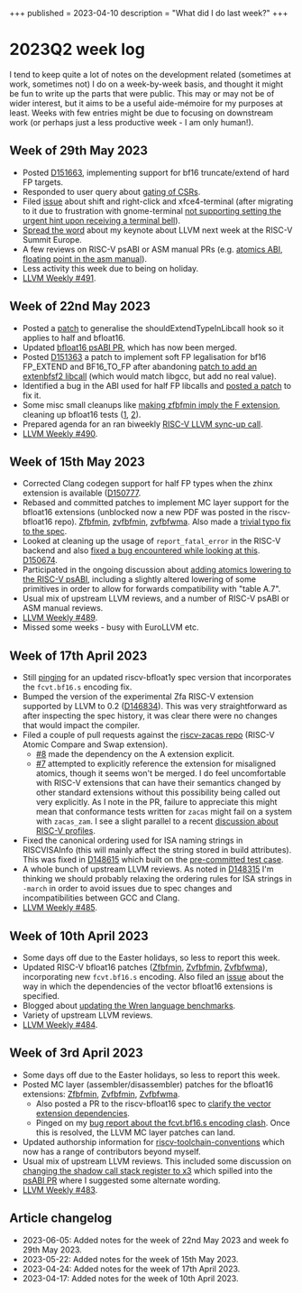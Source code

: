 +++
published = 2023-04-10
description = "What did I do last week?"
+++
# 2023Q2 week log
I tend to keep quite a lot of notes on the development related (sometimes at
work, sometimes not) I do on a week-by-week basis, and thought it might be fun
to write up the parts that were public. This may or may not be of wider
interest, but it aims to be a useful aide-mémoire for my purposes at least.
Weeks with few entries might be due to focusing on downstream work (or perhaps
just a less productive week - I am only human!).

## Week of 29th May 2023
* Posted [D151663](https://reviews.llvm.org/D151663), implementing support for
  bf16 truncate/extend of hard FP targets.
* Responded to user query about [gating of
  CSRs](https://discourse.llvm.org/t/csrs-defined-in-sstc-extension/70824/2).
* Filed [issue](https://gitlab.xfce.org/apps/xfce4-terminal/-/issues/244)
  about shift and right-click and xfce4-terminal (after migrating to it due to
  frustration with gnome-terminal [not supporting setting the urgent hint upon
  receiving a terminal
  bell](https://gitlab.gnome.org/GNOME/gnome-terminal/-/issues/6698)).
* [Spread the word](https://fosstodon.org/@asb/110475298100440985) about my
  keynote about LLVM next week at the RISC-V Summit Europe.
* A few reviews on RISC-V psABI or ASM manual PRs (e.g. [atomics
  ABI](https://github.com/riscv-non-isa/riscv-elf-psabi-doc/pull/378),
  [floating point in the asm
  manual](https://github.com/riscv-non-isa/riscv-asm-manual/pull/86)).
* Less activity this week due to being on holiday.
* [LLVM Weekly #491](https://llvmweekly.org/issue/491).

## Week of 22nd May 2023
* Posted a [patch](https://reviews.llvm.org/D151434) to generalise  the
  shouldExtendTypeInLibcall hook so it applies to half and bfloat16.
* Updated [bfloat16 psABI
  PR](https://github.com/riscv-non-isa/riscv-elf-psabi-doc/pull/367), which
  has now been merged.
* Posted [D151363](https://reviews.llvm.org/D151563) a patch to implement soft
  FP legalisation for bf16 FP_EXTEND and BF16_TO_FP after abandoning [patch to
  add an extenbfsf2 libcall](https://reviews.llvm.org/D151436) (which would
  match libgcc, but add no real value).
* Identified a bug in the ABI used for half FP libcalls and [posted a
  patch](https://reviews.llvm.org/D151284) to fix it.
* Some misc small cleanups like [making zfbfmin imply the F
  extension](https://reviews.llvm.org/D151096), cleaning up bfloat16 tests
  ([1](https://reviews.llvm.org/rGf3202b9da663),
  [2](https://reviews.llvm.org/rGa6e2b1ee49f5)).
* Prepared agenda for an ran biweekly [RISC-V LLVM sync-up
  call](https://discourse.llvm.org/t/risc-v-llvm-sync-up-call-may-25th-2023/70873).
* [LLVM Weekly #490](https://llvmweekly.org/issue/490).

## Week of 15th May 2023
* Corrected Clang codegen support for half FP types when the zhinx extension
  is available ([D150777](https://reviews.llvm.org/D150777).
* Rebased and committed patches to implement MC layer support for the bfloat16
  extensions (unblocked now a new PDF was posted in the riscv-bfloat16 repo).
  [Zfbfmin](https://reviews.llvm.org/D147610),
  [zvfbfmin](https://reviews.llvm.org/D147611),
  [zvfbfwma](https://reviews.llvm.org/D147612). Also made a [trivial typo fix
  to the spec](https://github.com/riscv/riscv-bfloat16/pull/48).
* Looked at cleaning up the usage of `report_fatal_error` in the RISC-V
  backend and also [fixed a bug encountered while looking at
  this](https://reviews.llvm.org/D150669).
  [D150674](https://reviews.llvm.org/D150674).
* Participated in the ongoing discussion about [adding atomics lowering to the
  RISC-V
  psABI](https://github.com/riscv-non-isa/riscv-elf-psabi-doc/pull/378#issuecomment-1549250676),
  including a slightly altered lowering of some primitives in order to allow
  for forwards compatibility with "table A.7".
* Usual mix of upstream LLVM reviews, and a number of RISC-V psABI or ASM
  manual reviews.
* [LLVM Weekly #489](https://llvmweekly.org/issue/489).
* Missed some weeks - busy with EuroLLVM etc.

## Week of 17th April 2023
* Still [pinging](https://github.com/riscv/riscv-bfloat16/issues/33) for an
  updated riscv-bfloat1y spec version that incorporates the `fcvt.bf16.s`
  encoding fix.
* Bumped the version of the experimental Zfa RISC-V extension supported by
  LLVM to 0.2 ([D146834](https://reviews.llvm.org/D148634)). This was very
  straightforward as after inspecting the spec history, it was clear there
  were no changes that would impact the compiler.
* Filed a couple of pull requests against the [riscv-zacas
  repo](https://github.com/riscv/riscv-zacas) (RISC-V Atomic Compare and Swap
  extension).
  * [#8](https://github.com/riscv/riscv-zacas/pull/8) made the
  dependency on the A extension explicit.
  * [#7](https://github.com/riscv/riscv-zacas/pull/7) attempted to explicitly
    reference the extension for misaligned atomics, though it seems won't be
    merged. I do feel uncomfortable with RISC-V extensions that can have their
    semantics changed by other standard extensions without this possibility
    being called out very explicitly. As I note in the PR, failure to
    appreciate this might mean that conformance tests written for `zacas`
    might fail on a system with `zacas_zam`. I see a slight parallel to a
    recent [discussion about RISC-V
    profiles](https://lists.riscv.org/g/tech-profiles/message/94).
* Fixed the canonical ordering used for ISA naming strings in RISCVISAInfo
  (this will mainly affect the string stored in build attributes). This was
  fixed in [D148615](https://reviews.llvm.org/D148615) which built on the
  [pre-committed test case](https://reviews.llvm.org/rGa35e67fc5be6).
* A whole bunch of upstream LLVM reviews. As noted in
  [D148315](https://reviews.llvm.org/D148315#4279486) I'm thinking we should
  probably relaxing the ordering rules for ISA strings in `-march` in order to
  avoid issues due to spec changes and incompatibilities between GCC and
  Clang.
* [LLVM Weekly #485](https://llvmweekly.org/issue/485).

## Week of 10th April 2023
* Some days off due to the Easter holidays, so less to report this week.
* Updated RISC-V bfloat16 patches
  ([Zfbfmin](https://reviews.llvm.org/D147610),
  [Zvfbfmin](https://reviews.llvm.org/D147611),
  [Zvfbfwma](https://reviews.llvm.org/D147612)), incorporating new
  `fcvt.bf16.s` encoding. Also filed an
  [issue](https://github.com/riscv/riscv-bfloat16/issues/40) about the way in
  which the dependencies of the vector bfloat16 extensions is specified.
* Blogged about [updating the Wren language
  benchmarks](/pages/2023q2/updating-wrens-benchmarks.md).
* Variety of upstream LLVM reviews.
* [LLVM Weekly #484](https://llvmweekly.org/issue/484).

## Week of 3rd April 2023
* Some days off due to the Easter holidays, so less to report this week.
* Posted MC layer (assembler/disassembler) patches for the bfloat16
  extensions:
  [Zfbfmin](https://reviews.llvm.org/D147610),
  [Zvfbfmin](https://reviews.llvm.org/D147611),
  [Zvfbfwma](https://reviews.llvm.org/D147612).
  * Also posted a PR to the riscv-bfloat16 spec to [clarify the vector
    extension dependencies](https://github.com/riscv/riscv-bfloat16/pull/34).
  * Pinged on my [bug report about the fcvt.bf16.s encoding
    clash](https://github.com/riscv/riscv-bfloat16/issues/33). Once this is
    resolved, the LLVM MC layer patches can land.
* Updated authorship information for
  [riscv-toolchain-conventions](https://github.com/riscv-non-isa/riscv-toolchain-conventions/pull/34)
  which now has a range of contributors beyond myself.
* Usual mix of upstream LLVM reviews. This included some discussion on
  [changing the shadow call stack register to
  x3](https://reviews.llvm.org/D146463) which spilled into the [psABI
  PR](https://github.com/riscv-non-isa/riscv-elf-psabi-doc/pull/371) where I
  suggested some alternate wording.
* [LLVM Weekly #483](https://llvmweekly.org/issue/483).

## Article changelog
* 2023-06-05: Added notes for the week of 22nd May 2023 and week fo 29th May
  2023.
* 2023-05-22: Added notes for the week of 15th May 2023.
* 2023-04-24: Added notes for the week of 17th April 2023.
* 2023-04-17: Added notes for the week of 10th April 2023.

